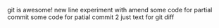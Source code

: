 git is awesome!
new line
experiment with amend
some code for partial commit
some code for patial commit 2
just text for git diff
